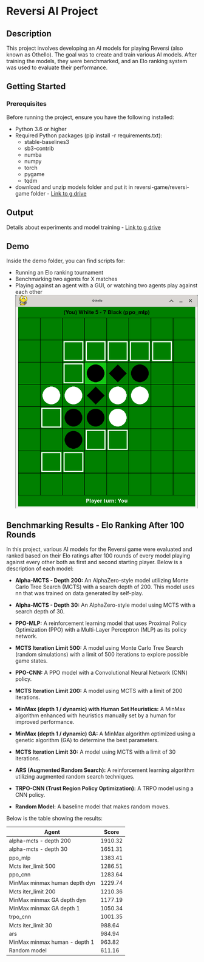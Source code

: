 # Reversi AI Project

## Description

This project involves developing an AI models for playing Reversi (also known as Othello). The goal was to create and train various AI models.
After training the models, they were benchmarked, and an Elo ranking system was used to evaluate their performance.

## Getting Started

### Prerequisites

Before running the project, ensure you have the following installed:

- Python 3.6 or higher
- Required Python packages (pip install -r requirements.txt):
  - stable-baselines3
  - sb3-contrib
  - numba
  - numpy
  - torch
  - pygame
  - tqdm 
- download and unzip models folder and put it in reversi-game/reversi-game folder - [Link to g drive](https://drive.google.com/drive/folders/14qqvrT65f06vb5iivH9EdJtylYMtIpWh?usp=sharing)

## Output

Details about experiments and model training - [Link to g drive](https://drive.google.com/drive/folders/1mUdSOnpk9KpQX28UFCfgCT2DFelAGUTw?usp=drive_link)

## Demo

Inside the demo folder, you can find scripts for:
  - Running an Elo ranking tournament
  - Benchmarking two agents for X matches
  - Playing against an agent with a GUI, or watching two agents play against each other
   ![Alt text](images/othello_game_gui.png)

## Benchmarking Results - Elo Ranking After 100 Rounds

In this project, various AI models for the Reversi game were evaluated and ranked based on their Elo ratings after 100 rounds of every model playing against every other both as first and second starting player. Below is a description of each model:

- **Alpha-MCTS - Depth 200:** An AlphaZero-style model utilizing Monte Carlo Tree Search (MCTS) with a search depth of 200. This model uses nn that was trained on data generated by self-play.

- **Alpha-MCTS - Depth 30:** An AlphaZero-style model using MCTS with a search depth of 30.

- **PPO-MLP:** A reinforcement learning model that uses Proximal Policy Optimization (PPO) with a Multi-Layer Perceptron (MLP) as its policy network.

- **MCTS Iteration Limit 500:** A model using Monte Carlo Tree Search (random simulations) with a limit of 500 iterations to explore possible game states.

- **PPO-CNN:** A PPO model with a Convolutional Neural Network (CNN) policy.

- **MCTS Iteration Limit 200:** A model using MCTS with a limit of 200 iterations.

- **MinMax (depth 1 / dynamic) with Human Set Heuristics:** A MinMax algorithm enhanced with heuristics manually set by a human for improved performance.

- **MinMax (depth 1 / dynamic) GA:** A MinMax algorithm optimized using a genetic algorithm (GA) to determine the best parameters.

- **MCTS Iteration Limit 30:** A model using MCTS with a limit of 30 iterations.

- **ARS (Augmented Random Search):** A reinforcement learning algorithm utilizing augmented random search techniques.

- **TRPO-CNN (Trust Region Policy Optimization):** A TRPO model using a CNN policy.

- **Random Model:** A baseline model that makes random moves.

Below is the table showing the results:


| Agent                          | Score    |
|--------------------------------|----------|
| alpha-mcts - depth 200         | 1910.32  |
| alpha-mcts - depth 30          | 1651.31  |
| ppo_mlp                        | 1383.41  |
| Mcts iter_limit 500            | 1286.51  |
| ppo_cnn                        | 1283.64  |
| MinMax minmax human depth dyn  | 1229.74  |
| Mcts iter_limit 200            | 1210.36  |
| MinMax minmax GA depth dyn     | 1177.19  |
| MinMax minmax GA depth 1       | 1050.34  |
| trpo_cnn                       | 1001.35  |
| Mcts iter_limit 30             | 988.64   |
| ars                            | 984.94   |
| MinMax minmax human - depth 1  | 963.82   |
| Random model                   | 611.16   |

